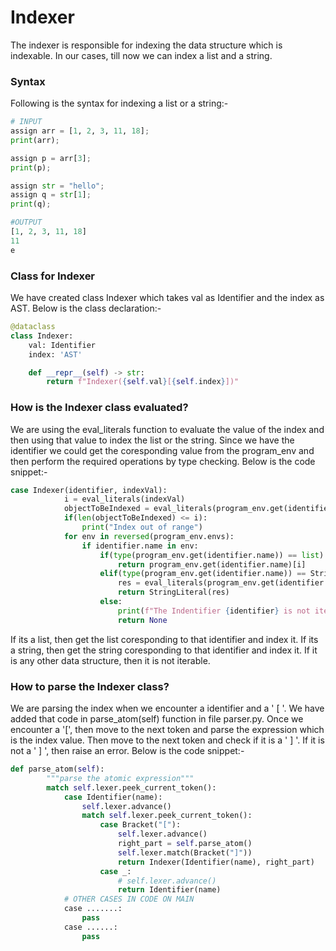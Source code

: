 #  Indexer

The indexer is responsible for indexing the data structure which is indexable. In our cases, till now we can index a list and a string.

### Syntax

Following is the syntax for indexing a list or a string:-

```python
# INPUT
assign arr = [1, 2, 3, 11, 18];
print(arr);

assign p = arr[3];
print(p);

assign str = "hello";
assign q = str[1];
print(q);
```

```python
#OUTPUT
[1, 2, 3, 11, 18]
11
e
```

### Class for Indexer

We have created class Indexer which takes val as Identifier and the index as AST. Below is the class declaration:-

```python
@dataclass
class Indexer:
    val: Identifier
    index: 'AST'

    def __repr__(self) -> str:
        return f"Indexer({self.val}[{self.index}])"
```

### How is the Indexer class evaluated?
We are using the eval_literals function to evaluate the value of the index and then using that value to index the list or the string. Since we have the identifier we could get the coresponding value from the program_env and then perform the required operations by type checking. Below is the code snippet:-

```python
case Indexer(identifier, indexVal):
            i = eval_literals(indexVal)
            objectToBeIndexed = eval_literals(program_env.get(identifier.name))
            if(len(objectToBeIndexed) <= i):
                print("Index out of range")
            for env in reversed(program_env.envs):
                if identifier.name in env:
                    if(type(program_env.get(identifier.name)) == list):
                        return program_env.get(identifier.name)[i]
                    elif(type(program_env.get(identifier.name)) == StringLiteral):
                        res = eval_literals(program_env.get(identifier.name))[i]
                        return StringLiteral(res)        
                    else:
                        print(f"The Indentifier {identifier} is not iterable")
                        return None
```

If its a list, then get the list coresponding to that identifier and index it. If its a string, then get the string coresponding to that identifier and index it. If it is any other data structure, then it is not iterable.

### How to parse the Indexer class?

We are parsing the index when we encounter a identifier and a ' [ '. We have added that code in parse_atom(self) function in file parser.py. Once we encounter a '[', then move to the next token and parse the expression which is the index value. Then move to the next token and check if it is a ' ] '. If it is not a ' ] ', then raise an error. Below is the code snippet:-

```python 
def parse_atom(self):
        """parse the atomic expression"""
        match self.lexer.peek_current_token():  
            case Identifier(name):
                self.lexer.advance()
                match self.lexer.peek_current_token():
                    case Bracket("["):
                        self.lexer.advance()
                        right_part = self.parse_atom()
                        self.lexer.match(Bracket("]"))
                        return Indexer(Identifier(name), right_part)
                    case _:
                        # self.lexer.advance()
                        return Identifier(name)
            # OTHER CASES IN CODE ON MAIN
            case .......:
                pass
            case ......:
                pass
```

